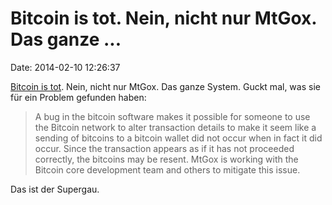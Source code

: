 Bitcoin is tot. Nein, nicht nur MtGox. Das ganze \...
=====================================================

Date: 2014-02-10 12:26:37

[Bitcoin is tot](https://www.mtgox.com/press_release_20140210.html).
Nein, nicht nur MtGox. Das ganze System. Guckt mal, was sie für ein
Problem gefunden haben:

> A bug in the bitcoin software makes it possible for someone to use the
> Bitcoin network to alter transaction details to make it seem like a
> sending of bitcoins to a bitcoin wallet did not occur when in fact it
> did occur. Since the transaction appears as if it has not proceeded
> correctly, the bitcoins may be resent. MtGox is working with the
> Bitcoin core development team and others to mitigate this issue.

Das ist der Supergau.
